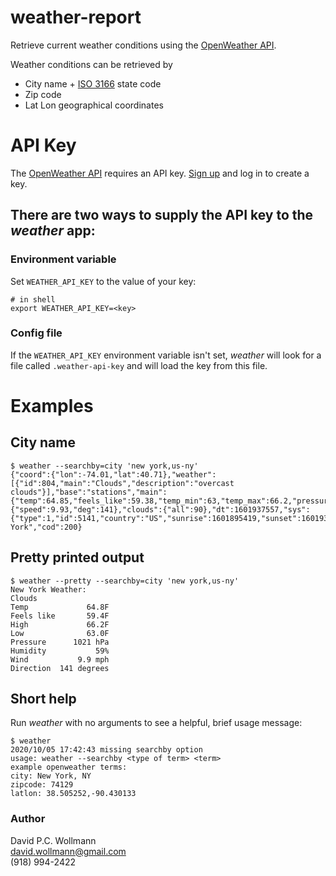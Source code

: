 # weather-report

Retrieve current weather conditions using the [OpenWeather API](https://openweathermap.org/api).

Weather conditions can be retrieved by
- City name + [ISO 3166](https://en.wikipedia.org/wiki/ISO_3166-2:US) state code
- Zip code
- Lat Lon geographical coordinates

# API Key
The [OpenWeather API](https://openweathermap.org/api) requires an API key. [Sign up](https://home.openweathermap.org/users/sign_up) and log in to create a key.

##  There are two ways to supply the API key to the *weather* app:

### Environment variable
Set `WEATHER_API_KEY` to the value of your key:
```
# in shell
export WEATHER_API_KEY=<key>
```
### Config file
If the `WEATHER_API_KEY` environment variable isn't set, *weather* will look for a file called `.weather-api-key` and will load the key from this file.

# Examples
## City name
```
$ weather --searchby=city 'new york,us-ny'
{"coord":{"lon":-74.01,"lat":40.71},"weather":[{"id":804,"main":"Clouds","description":"overcast clouds"}],"base":"stations","main":{"temp":64.85,"feels_like":59.38,"temp_min":63,"temp_max":66.2,"pressure":1021,"humidity":59},"visibility":10000,"wind":{"speed":9.93,"deg":141},"clouds":{"all":90},"dt":1601937557,"sys":{"type":1,"id":5141,"country":"US","sunrise":1601895419,"sunset":1601937081},"timezone":-14400,"id":5128581,"name":"New York","cod":200}
```
## Pretty printed output
```
$ weather --pretty --searchby=city 'new york,us-ny'
New York Weather:
Clouds
Temp             64.8F
Feels like       59.4F
High             66.2F
Low              63.0F
Pressure      1021 hPa 
Humidity           59%
Wind           9.9 mph
Direction  141 degrees
```

## Short help
Run *weather* with no arguments to see a helpful, brief usage message:
```
$ weather
2020/10/05 17:42:43 missing searchby option
usage: weather --searchby <type of term> <term>
example openweather terms:
city: New York, NY
zipcode: 74129
latlon: 38.505252,-90.430133
```

### Author
David P.C. Wollmann  
david.wollmann@gmail.com  
(918) 994-2422
